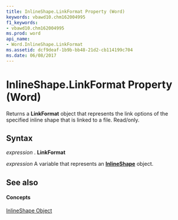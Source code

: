 ```yaml
---
title: InlineShape.LinkFormat Property (Word)
keywords: vbawd10.chm162004995
f1_keywords:
- vbawd10.chm162004995
ms.prod: word
api_name:
- Word.InlineShape.LinkFormat
ms.assetid: dcf9deaf-1b9b-bb48-21d2-cb114199c704
ms.date: 06/08/2017
---
```



# InlineShape.LinkFormat Property (Word)

Returns a  **LinkFormat** object that represents the link options of the specified inline shape that is linked to a file. Read/only.


## Syntax

 _expression_ . **LinkFormat**

 _expression_ A variable that represents an **[InlineShape](inlineshape-object-word.md)** object.


## See also


#### Concepts


[InlineShape Object](inlineshape-object-word.md)

